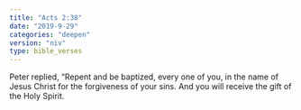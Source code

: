 ```yaml
---
title: "Acts 2:38"
date: "2019-9-29"
categories: "deepen"
version: "niv"
type: bible_verses
---
```


Peter replied, “Repent and be baptized, every one of you, in the name of Jesus Christ for the forgiveness of your sins. And you will receive the gift of the Holy Spirit.